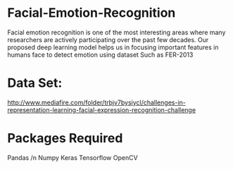 # Facial-Emotion-Recognition
Facial emotion recognition is one of the most interesting areas where many researchers are actively participating over the past few decades. Our proposed deep learning model helps us in focusing important features in humans face to detect emotion using dataset Such as  FER-2013

# Data Set:
http://www.mediafire.com/folder/trbjv7bysiycl/challenges-in-representation-learning-facial-expression-recognition-challenge

# Packages Required
Pandas /n
Numpy
Keras
Tensorflow
OpenCV
